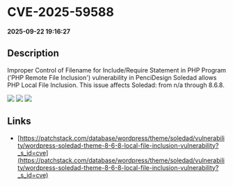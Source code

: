 # CVE-2025-59588

**2025-09-22 19:16:27**

## Description
Improper Control of Filename for Include/Require Statement in PHP Program ('PHP Remote File Inclusion') vulnerability in PenciDesign Soledad allows PHP Local File Inclusion. This issue affects Soledad: from n/a through 8.6.8.

![](https://img.shields.io/static/v1?label=Score&message=7.5&color=red)
![](https://img.shields.io/static/v1?label=Severity&message=HIGH&color=red)
![](https://img.shields.io/static/v1?label=CWE&message=RFI&color=green)

## Links
- [https://patchstack.com/database/wordpress/theme/soledad/vulnerability/wordpress-soledad-theme-8-6-8-local-file-inclusion-vulnerability?_s_id=cve](https://patchstack.com/database/wordpress/theme/soledad/vulnerability/wordpress-soledad-theme-8-6-8-local-file-inclusion-vulnerability?_s_id=cve)
